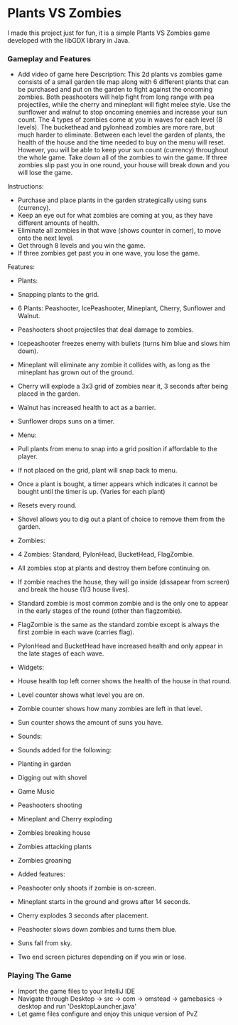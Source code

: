 # Plants VS Zombies


I made this project just for fun, it is a simple Plants VS Zombies game developed with the libGDX library in Java.

### Gameplay and Features
- Add video of game here
Description: This 2d plants vs zombies game consists of a small garden tile map along with 6 different plants that can be purchased and put on the garden
to fight against the oncoming zombies. Both peashooters will help fight from long range with pea projectiles, while the cherry and mineplant will fight 
melee style. Use the sunflower and walnut to stop oncoming enemies and increase your sun count. The 4 types of zombies come at you in waves for each level
(8 levels). The buckethead and pylonhead zombies are more rare, but much harder to eliminate. Between each level the garden of plants, the health of the house
and the time needed to buy on the menu will reset. However, you will be able to keep your sun count (currency) throughout the whole game. Take down all of the
zombies to win the game. If three zombies slip past you in one round, your house will break down and you will lose the game.

Instructions:
- Purchase and place plants in the garden strategically using suns (currency).
- Keep an eye out for what zombies are coming at you, as they have different amounts of health.
- Eliminate all zombies in that wave (shows counter in corner), to move onto the next level.
- Get through 8 levels and you win the game.
- If three zombies get past you in one wave, you lose the game.

Features:
- Plants:
- Snapping plants to the grid.
- 6 Plants: Peashooter, IcePeashooter, Mineplant, Cherry, Sunflower and Walnut.
- Peashooters shoot projectiles that deal damage to zombies.
- Icepeashooter freezes enemy with bullets (turns him blue and slows him down).
- Mineplant will eliminate any zombie it collides with, as long as the mineplant has grown out of the ground.
- Cherry will explode a 3x3 grid of zombies near it, 3 seconds after being placed in the garden.
- Walnut has increased health to act as a barrier.
- Sunflower drops suns on a timer.

- Menu:
- Pull plants from menu to snap into a grid position if affordable to the player.
- If not placed on the grid, plant will snap back to menu.
- Once a plant is bought, a timer appears which indicates it cannot be bought until the timer is up. (Varies for each plant)
- Resets every round.
- Shovel allows you to dig out a plant of choice to remove them from the garden.

- Zombies:
- 4 Zombies: Standard, PylonHead, BucketHead, FlagZombie.
- All zombies stop at plants and destroy them before continuing on.
- If zombie reaches the house, they will go inside (dissapear from screen) and break the house (1/3 house lives).
- Standard zombie is most common zombie and is the only one to appear in the early stages of the round (other than flagzombie).
- FlagZombie is the same as the standard zombie except is always the first zombie in each wave (carries flag).
- PylonHead and BucketHead have increased health and only appear in the late stages of each wave.

- Widgets:
- House health top left corner shows the health of the house in that round.
- Level counter shows what level you are on.
- Zombie counter shows how many zombies are left in that level.
- Sun counter shows the amount of suns you have.

- Sounds:
- Sounds added for the following:
- Planting in garden
- Digging out with shovel
- Game Music
- Peashooters shooting
- Mineplant and Cherry exploding
- Zombies breaking house
- Zombies attacking plants
- Zombies groaning

- Added features:
- Peashooter only shoots if zombie is on-screen.
- Mineplant starts in the ground and grows after 14 seconds.
- Cherry explodes 3 seconds after placement.
- Peashooter slows down zombies and turns them blue.
- Suns fall from sky.
- Two end screen pictures depending on if you win or lose.


### Playing The Game
- Import the game files to your IntelliJ IDE
- Navigate through Desktop -> src -> com -> omstead -> gamebasics -> desktop and run 'DesktopLauncher.java'
- Let game files configure and enjoy this unique version of PvZ
